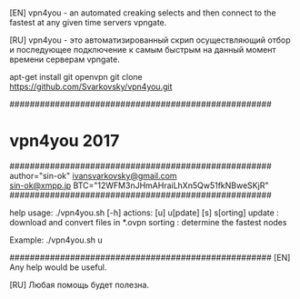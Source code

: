 # 
[EN]
vpn4you - an automated creaking selects and then connect to the fastest at any given time servers vpngate.

[RU]
vpn4you - это автоматизированный скрип осуществляющий отбор и последующее подключение к самым быстрым на данный момент времени серверам vpngate.


apt-get install git openvpn 
git clone https://github.com/Svarkovsky/vpn4you.git


####################################################
#   vpn4you                                 2017
####################################################
author="sin-ok"
ivansvarkovsky@gmail.com         
sin-ok@xmpp.jp
BTC="12WFM3nJHmAHraiLhXn5Qw51fkNBweSKjR"
####################################################

help
	usage: ./vpn4you.sh [-h] 
	actions:
	    [u] u[pdate]
	    [s] s[orting]
	update   : download and convert files in *.ovpn 
	sorting  : determine the fastest nodes

Example: ./vpn4you.sh u  

####################################################
[EN]
Any help would be useful.

[RU]
Любая помощь будет полезна. 

